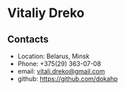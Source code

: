 # Vitaliy Dreko

## Contacts

+ Location: Belarus, Minsk
+ Phone: +375(29) 363-07-08
+ email: vitali.dreko@gmail.com
+ github: https://github.com/dokahp

